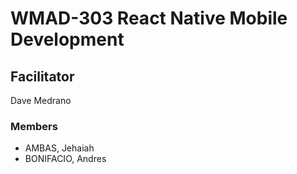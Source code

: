 # WMAD-303 React Native Mobile Development

## Facilitator
Dave Medrano

### Members
- AMBAS, Jehaiah
- BONIFACIO, Andres
